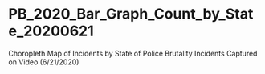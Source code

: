 # PB_2020_Bar_Graph_Count_by_State_20200621
 Choropleth Map of Incidents by State of Police Brutality Incidents Captured on Video (6/21/2020)
